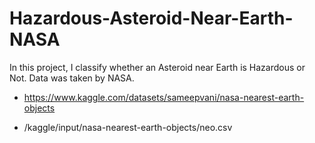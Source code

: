 # Hazardous-Asteroid-Near-Earth-NASA
In this project, I classify whether an Asteroid near Earth is Hazardous or Not. Data was taken by NASA.

* https://www.kaggle.com/datasets/sameepvani/nasa-nearest-earth-objects

* /kaggle/input/nasa-nearest-earth-objects/neo.csv
